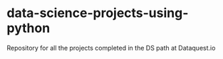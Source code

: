 # data-science-projects-using-python
Repository for all the projects completed in the DS path at Dataquest.io
